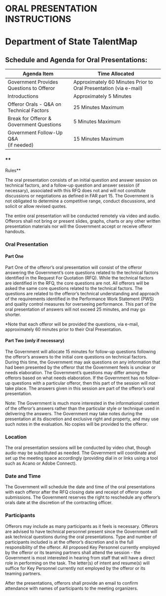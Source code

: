 **ORAL PRESENTATION INSTRUCTIONS**
==================================

**Department of State TalentMap**
=================================

**Schedule and Agenda for Oral Presentations:**
-----------------------------------------------

<table>
<thead>
<tr class="header">
<th><strong>Agenda Item</strong></th>
<th><strong>Time Allocated</strong></th>
</tr>
</thead>
<tbody>
<tr class="odd">
<td>Government Provides Questions to Offeror</td>
<td>Approximately 60 Minutes Prior to Oral Presentation (via e-mail)</td>
</tr>
<tr class="even">
<td>Introductions</td>
<td>Approximately 5 Minutes</td>
</tr>
<tr class="odd">
<td>Offeror Orals - Q&amp;A on Technical Factors</td>
<td>25 Minutes Maximum</td>
</tr>
<tr class="even">
<td>Break for Offeror &amp; Government Questions</td>
<td>5 Minutes Maximum</td>
</tr>
<tr class="odd">
<td>Government Follow-Up Q&amp;A<br />
(if needed)</td>
<td>15 Minutes Maximum</td>
</tr>
</tbody>
</table>

### **
Rules**

The oral presentation consists of an initial question and answer session on technical factors, and a follow-up question and answer session (if necessary), associated with this RFQ does not and will not constitute discussions or negotiations as defined in FAR part 15. The Government is not obligated to determine a competitive range, conduct discussions, and solicit or allow revised quotes.

The entire oral presentation will be conducted remotely via video and audio. Offerors shall not bring or present slides, graphs, charts or any other written presentation materials nor will the Government accept or receive offeror handouts.

### **Oral Presentation**

#### **Part One**

Part One of the offeror’s oral presentation will consist of the offeror answering the Government’s core questions related to the technical factors identified in the Request For Quotation (RFQ). While the technical factors are identified in the RFQ, the core questions are not. All offerors will be asked the same core questions related to the technical factors. The questions are related to the offeror’s technical understanding and approach of the requirements identified in the Performance Work Statement (PWS) and quality control measures for overseeing performance. This part of the oral presentation of answers will not exceed 25 minutes, and may go shorter.

\*Note that each offeror will be provided the questions, via e-mail, approximately 60 minutes prior to their Oral Presentation.

#### **Part Two (only if necessary)**

The Government will allocate 15 minutes for follow-up questions following the offeror’s answers to the initial core questions on technical factors. During this time, the Government may ask questions on any information that had been presented by the offeror that the Government feels is unclear or needs elaboration. The Government’s questions may differ among the offerors based on what needs elaboration. If the Government has no follow-up questions with a particular offeror, then this part of the session will not take place. The answers given in this session are part of the offeror’s oral presentation.

Note: The Government is much more interested in the informational content of the offeror’s answers rather than the particular style or technique used in delivering the answers. The Government may take notes during the presentation at its discretion and exclusive right and property, and may use such notes in the evaluation. No copies will be provided to the offeror.

### **Location**

The oral presentation sessions will be conducted by video chat, though audio may be substituted as needed. The Government will coordinate and set up the meeting space accordingly (providing dial in or links using a tool such as Acano or Adobe Connect).

### **Date and Time**

The Government will schedule the date and time of the oral presentations with each offeror after the RFQ closing date and receipt of offeror quote submissions. The Government reserves the right to reschedule any offeror’s orals date at the discretion of the contracting officer.

### **Participants**

Offerors may include as many participants as it feels is necessary. Offerors are advised to have technical personnel present since the Government will ask technical questions during the oral presentations. Type and number of participants included is at the offeror’s discretion and is the full responsibility of the offeror. All proposed Key Personnel currently employed by the offeror or its teaming partners shall attend the session - the Government is most interested in hearing from staff that will have a direct role in performing on the task. The letter(s) of intent and resume(s) will suffice for Key Personnel currently not employed by the offeror or its teaming partners.

After the presentations, offerors shall provide an email to confirm attendance with names of participants to the meeting organizers.
